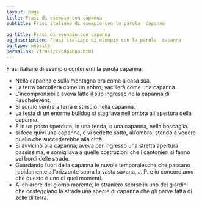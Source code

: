 ```yaml
---
layout: page
title: Frasi di esempio con capanna 
subtitle: Frasi italiane di esempio con la parola  capanna

og_title: Frasi di esempio con capanna 
og_description: Frasi italiane di esempio con la parola  capanna
og_type: website
permalink: /frasi/c/capanna.html
---
```


Frasi italiane di esempio contenenti la parola capanna:


- Nella capanna e sulla montagna era come a casa sua.
- La terra barcollerà come un ebbro, vacillerà come una capanna.
- L'incomprensibile aveva fatto il suo ingresso nella capanna di Fauchelevent.
- Si sdraiò ventre a terra e strisciò nella capanna.
- La testa di un enorme bulldog si stagliava nell'ombra all'apertura della capanna.
- È in un posto sperduto, in una tenda, o una capanna, nella boscaglia.
- si fece quivi una capanna, e vi sedette sotto, all’ombra, stando a vedere quello che succederebbe alla città.
- Si avvicinò alla capanna; aveva per ingresso una stretta apertura bassissima, e somigliava a quelle costruzioni che i cantonieri si fanno sui bordi delle strade.
- Guardando fuori della capanna le nuvole temporalesche che passano rapidamente all’orizzonte sopra la vasta savana, J. P. e io concordiamo che questo è uno di quei momenti.
- Al chiarore del giorno morente, lo straniero scorse in uno dei giardini che costeggiano la strada una specie di capanna che gli parve fatta di zolle di terra.
